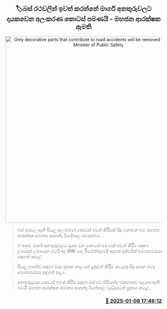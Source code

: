 <p align='center'><b><h2 align='center' title='Only decorative parts that contribute to road accidents will be removed from buses - Minister of Public Safety'>🏷බස් රථවලින් ඉවත් කරන්නේ මාර්ග අනතුරුවලට දායකවෙන අලංකරණ කොටස් පමණයි - මහජන ආරක්ෂක ඇමති</h2></b></p>
<p align='center'><img src='https://helakuru.sgp1.cdn.digitaloceanspaces.com/esana/images/lib/ananda-wijepala-parliment-new.jpg' width='600' alt='Only decorative parts that contribute to road accidents will be removed from buses - Minister of Public Safety'></p>

> බස් රථවල ඇති සියලු අලංකරණ කොටස් ඉවත් කිරීමක් සිදු නොවන බව මහජන ආරක්ෂක අමාත්‍ය ආනන්ද විජේපාල පවසනවා.

> ඒ අනුව මාර්ග අනතුරුවලට දායක වන කොටස් පමණක් ඉවත් කිරීම සඳහා උපදෙස් ලබාදෙන බවයි අද (08) පාර්ලිමේන්තුවේදී අදහස් දක්වමින් අමාත්‍යවරයා සඳහන් කළේ.

> සියලු පාර්ශව සඳහා මාස තුනක කාලයක් දැනුවත් කිරීම් කටයුතු සිදු කරන බවද අමාත්‍යවරයා සඳහන් කළා.

> අනතුරුදායක කොටස් ඉවත් කිරීම සඳහා බස් රථ හිමියන්ද එකඟතාව පළකර ඇති බවයි මහජන ආරක්ෂක අමාත්‍ය ආනන්ද විජේපාල වැඩිදුරටත් ප්‍රකාශ කළේ. 



<h3 align='right'><a href='https://www.helakuru.lk/esana/p/106441/'>📅 2025-01-08 17:46:12</a></h3>
